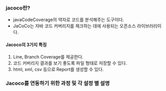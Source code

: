 ### jacoco란?
- javaCodeCoverage의 약자로 코드를 분석해주는 도구이다.
- JaCoCo는 자바 코드 커버리지를 체크하는 데에 사용되는 오픈소스 라이브러리이다.

#### Jacoco의 3가지 특징
1. Line, Branch Coverage를 제공한다.
2. 코드 커버리지 결과를 보기 좋도록 파일 형태로 저장할 수 있다.
3. html, xml, csv 등으로 Report를 생성할 수 있다.

### Jacoco를 연동하기 위한 과정 및 각 설정 별 설명
